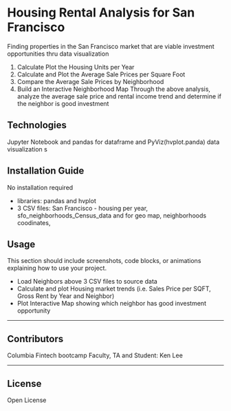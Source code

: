 # Housing Rental Analysis for San Francisco
Finding properties in the San Francisco market that are viable investment opportunities thru data visualization
1.  Calculate Plot the Housing Units per Year
2.  Calculate and Plot the Average Sale Prices per Square Foot
3.  Compare the Average Sale Prices by Neighborhood
4.  Build an Interactive Neighborhood Map
Through the above analysis, analyze the average sale price and rental income trend and determine if the neighbor is good investment 

## Technologies
Jupyter Notebook and pandas for dataframe and PyViz(hvplot.panda) data visualization
s 
## Installation Guide
No installation required
- libraries: pandas and hvplot
- 3 CSV files: San Francisco - housing per year, sfo_neighborhoods_Census_data and for geo map, neighborhoods coodinates, 

## Usage
This section should include screenshots, code blocks, or animations explaining how to use your project.
- Load Neighbors above 3 CSV files to source data 
- Calculate and plot Housing market trends (i.e. Sales Price per SQFT, Gross Rent by Year and Neighbor)
- Plot Interactive Map showing which neighbor has good investment opportunity
---

## Contributors
Columbia Fintech bootcamp Faculty, TA and 
Student: Ken Lee

---

## License
Open License
